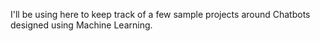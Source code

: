 I'll be using here to keep track of a few sample projects around Chatbots designed using Machine Learning.
